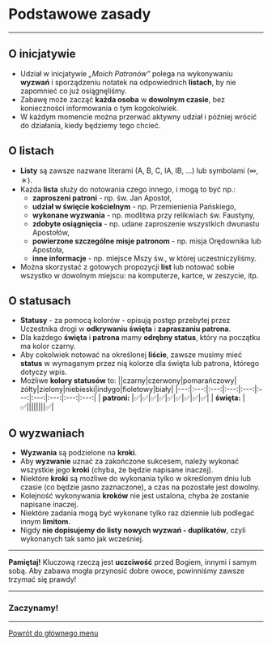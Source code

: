 # Podstawowe zasady
---
## O inicjatywie
- Udział w inicjatywie _„Moich Patronów”_  polega na wykonywaniu **wyzwań** i sporządzeniu notatek na odpowiednich **listach**, by nie zapomnieć co już osiągnęliśmy.
- Zabawę może zacząć **każda osoba** w **dowolnym czasie**, bez konieczności informowania o tym kogokolwiek.
- W każdym momencie można przerwać aktywny udział i później wrócić do działania, kiedy będziemy tego chcieć.
## O listach
- **Listy** są zawsze nazwane literami (A, B, C, IA, IB, ...) lub symbolami (∞, ＊).
- Każda **lista** służy do notowania czego innego, i mogą to być np.:
  - **zaproszeni patroni** - np. św. Jan Apostoł,
  - **udział w święcie kościelnym** - np. Przemienienia Pańskiego,
  - **wykonane wyzwania** - np. modlitwa przy relikwiach św. Faustyny,
  - **zdobyte osiągnięcia** - np. udane zaproszenie wszystkich dwunastu Apostołów,
  - **powierzone szczególne misje patronom** - np. misja Orędownika lub Apostoła,
  - **inne informacje** - np. miejsce Mszy św., w której uczestniczyliśmy.
- Można skorzystać z gotowych propozycji **list** lub notować sobie wszystko w dowolnym miejscu: na komputerze, kartce, w zeszycie, itp.
## O statusach
- **Statusy** - za pomocą kolorów - opisują postęp przebytej przez Uczestnika drogi w **odkrywaniu święta** i **zapraszaniu patrona**.
- Dla każdego **święta** i **patrona** mamy **odrębny status**, który na początku ma kolor <span class="status status-black">czarny</span>.
- Aby cokolwiek notować na określonej **liście**, zawsze musimy mieć **status** w wymaganym przez nią kolorze dla święta lub patrona, którego dotyczy wpis.
- Możliwe **kolory statusów** to:
||<span class="status status-black">czarny</span>|<span class="status status-red">czerwony</span>|<span class="status status-orange">pomarańczowy</span>|<span class="status status-yellow">żółty</span>|<span class="status status-green">zielony</span>|<span class="status status-blue">niebieski</span>|<span class="status status-indigo">indygo</span>|<span class="status status-violet">fioletowy</span>|<span class="status status-white">biały</span>|
|---:|:---:|:---:|:---:|:---:|:---:|:---:|:---:|:---:|:---:|
| **patroni:** |✅|✅|✅|✅|✅|✅|✅|✅|✅|
| **święta:** |✅||||||||✅|
## O wyzwaniach
- **Wyzwania** są podzielone na **kroki**.
- Aby **wyzwanie** uznać za zakończone sukcesem, należy wykonać wszystkie jego **kroki** (chyba, że będzie napisane inaczej).
- Niektóre **kroki** są możliwe do wykonania tylko w określonym dniu lub czasie (co będzie jasno zaznaczone), a czas na pozostałe jest dowolny.
- Kolejność wykonywania **kroków** nie jest ustalona, chyba że zostanie napisane inaczej.
- Niektóre zadania mogą być wykonane tylko raz dziennie lub podlegać innym **limitom**.
- Nigdy **nie dopisujemy do listy nowych wyzwań - duplikatów**, czyli wykonanych tak samo jak wcześniej.

---
**Pamiętaj!** Kluczową rzeczą jest **uczciwość** przed Bogiem, innymi i samym sobą. Aby zabawa mogła przynosić dobre owoce, powinniśmy zawsze trzymać się prawdy!

---
### Zaczynamy!

---
[Powrót do głównego menu](index.md)
